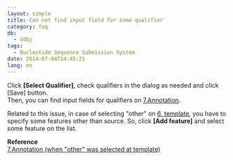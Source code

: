 ```yaml
---
layout: simple
title: Can not find input field for some qualifier
category: faq
db:
  - ddbj
tags: 
  - Nucleotide Sequence Submission System
date: 2014-07-04T14:45:21
lang: en
---
```



Click **\[Select Qualifier\]**, check qualifiers in the dialog as needed
and click \[Save\] button.  
Then, you can find input fields for qualifiers on
[7.Annotation](/ddbj/web-submission-help-e.html#flow-7).

Related to this issue, in case of selecting "other" on [6.
template](/ddbj/web-submission-help-e.html#flow-6), you have to specify
some features other than source. So, click **\[Add feature\]** and
select some feature on the list.

**Reference**<br>
[7.Annotation (when "other" was selected at
    template)](/ddbj/web-submission-help-e.html#flow-7-2)
